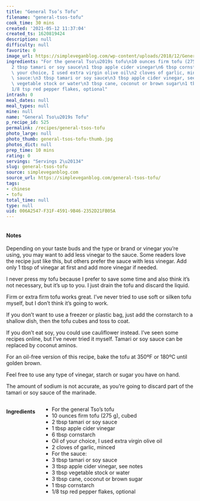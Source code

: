 ```yaml
---
title: "General Tso’s Tofu"
filename: "general-tsos-tofu"
cook_time: 30 mins
created: '2021-05-12 11:37:04'
created_ts: 1620819424
description: null
difficulty: null
favorite: 0
image_url: https://simpleveganblog.com/wp-content/uploads/2018/12/General-tsos-tofu-560x840.jpg
ingredients: "For the general Tso\u2019s tofu\n10 ounces firm tofu (275 g), cubed\n\
  2 tbsp tamari or soy sauce\n1 tbsp apple cider vinegar\n6 tbsp cornstarch\nOil of\
  \ your choice, I used extra virgin olive oil\n2 cloves of garlic, minced\nFor the\
  \ sauce:\n3 tbsp tamari or soy sauce\n3 tbsp apple cider vinegar, see notes\n3 tbsp\
  \ vegetable stock or water\n3 tbsp cane, coconut or brown sugar\n1 tbsp cornstarch\n\
  1/8 tsp red pepper flakes, optional"
intrash: 0
meal_dates: null
meal_types: null
mine: null
name: "General Tso\u2019s Tofu"
p_recipe_id: 525
permalink: /recipes/general-tsos-tofu
photo_large: null
photo_thumb: general-tsos-tofu-thumb.jpg
photos_dict: null
prep_time: 10 mins
rating: 0
servings: "Servings 2\u20134"
slug: general-tsos-tofu
source: simpleveganblog.com
source_url: https://simpleveganblog.com/general-tsos-tofu/
tags:
- chinese
- tofu
total_time: null
type: null
uid: 006A2547-F31F-4591-9B46-2352D21FB05A
---
```

<div class="large-8 medium-7 columns" id="writeup">		<div id="notes"><h4>Notes</h4>
<div class="box box-notes"><p>Depending on your taste buds and the type or brand or vinegar you’re using, you may want to add less vinegar to the sauce. Some readers love the recipe just like this, but others prefer the sauce with less vinegar. Add only 1 tbsp of vinegar at first and add more vinegar if needed.</p>
<p>I never press my tofu because I prefer to save some time and also think it’s not necessary, but it’s up to you. I just drain the tofu and discard the liquid.</p>
<p>Firm or extra firm tofu works great. I’ve never tried to use soft or silken tofu myself, but I don’t think it’s going to work.</p>
<p>If you don’t want to use a freezer or plastic bag, just add the cornstarch to a shallow dish, then the tofu cubes and toss to coat.</p>
<p>If you don’t eat soy, you could use cauliflower instead. I’ve seen some recipes online, but I’ve never tried it myself. Tamari or soy sauce can be replaced by coconut aminos.</p>
<p>For an oil-free version of this recipe, bake the tofu at 350ºF or 180ºC until golden brown.</p>
<p>Feel free to use any type of vinegar, starch or sugar you have on hand.</p>
<p>The amount of sodium is not accurate, as you’re going to discard part of the tamari or soy sauce of the marinade.</p>
</div></div>	</div><!-- #writeup -->
</div><!-- #row-one -->
<div class="row" id="row-two">	<div class="medium-4 small-5 columns" id="ingredients"><h4>Ingredients</h4><div class="box box-ingredients content"><ul>
<li>For the general Tso’s tofu</li>
<li>10 ounces firm tofu (275 g), cubed</li>
<li>2 tbsp tamari or soy sauce</li>
<li>1 tbsp apple cider vinegar</li>
<li>6 tbsp cornstarch</li>
<li>Oil of your choice, I used extra virgin olive oil</li>
<li>2 cloves of garlic, minced</li>
<li>For the sauce:</li>
<li>3 tbsp tamari or soy sauce</li>
<li>3 tbsp apple cider vinegar, see notes</li>
<li>3 tbsp vegetable stock or water</li>
<li>3 tbsp cane, coconut or brown sugar</li>
<li>1 tbsp cornstarch</li>
<li>1/8 tsp red pepper flakes, optional</li>
</ul>
</div>	</div>	<div class="medium-6 small-7 columns" id="directions">	</div>
